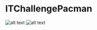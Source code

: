 # ITChallengePacman
![alt text](https://pp.userapi.com/c845216/v845216448/c4cf/JlZM-VRBUOA.jpg)
![alt text](https://pp.userapi.com/c845216/v845216448/c4d9/37prSAiFHJg.jpg)
